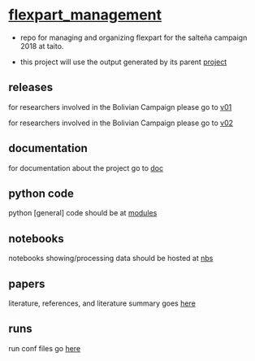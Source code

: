 # [flexpart_management](https://github.com/daliagachc/flexpart_management)
- repo for managing and organizing flexpart for the salteña campaign 2018 at taito.

- this project will use the output generated by its parent 
[project](https://github.com/daliagachc/wrf_management)

## releases 
for researchers involved in the Bolivian Campaign please go to [v01](./flexpart_management/releases/v01) 

for researchers involved in the Bolivian Campaign please go to [v02](./flexpart_management/releases/v02) 

## documentation 
for documentation about the project go to [doc](./flexpart_management/documentation)

## python code
python [general] code should be at [modules](./flexpart_management/modules)

## notebooks
notebooks showing/processing data should be hosted at [nbs](./flexpart_management/notebooks)

## papers
literature, references, and literature summary goes [here](./flexpart_management/papers)

## runs 
run conf files go [here](./flexpart_management/runs)
